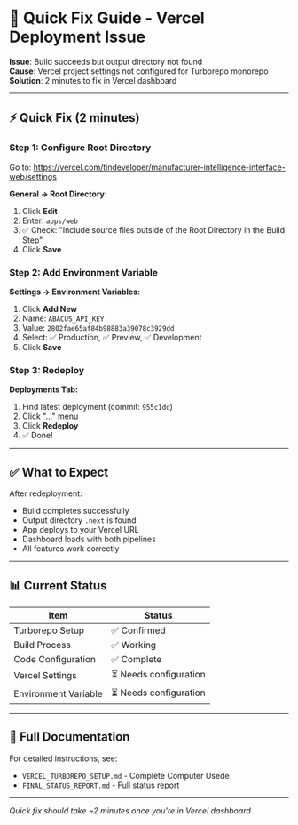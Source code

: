 
# 🎯 Quick Fix Guide - Vercel Deployment Issue

**Issue**: Build succeeds but output directory not found  
**Cause**: Vercel project settings not configured for Turborepo monorepo  
**Solution**: 2 minutes to fix in Vercel dashboard

---

## ⚡ Quick Fix (2 minutes)

### Step 1: Configure Root Directory

Go to: https://vercel.com/tindeveloper/manufacturer-intelligence-interface-web/settings

**General → Root Directory:**
1. Click **Edit**
2. Enter: `apps/web`
3. ✅ Check: "Include source files outside of the Root Directory in the Build Step"
4. Click **Save**

### Step 2: Add Environment Variable

**Settings → Environment Variables:**
1. Click **Add New**
2. Name: `ABACUS_API_KEY`
3. Value: `2802fae65af84b98883a39078c3929dd`
4. Select: ✅ Production, ✅ Preview, ✅ Development
5. Click **Save**

### Step 3: Redeploy

**Deployments Tab:**
1. Find latest deployment (commit: `955c1dd`)
2. Click "..." menu
3. Click **Redeploy**
4. ✅ Done!

---

## ✅ What to Expect

After redeployment:
- Build completes successfully
- Output directory `.next` is found
- App deploys to your Vercel URL
- Dashboard loads with both pipelines
- All features work correctly

---

## 📊 Current Status

| Item | Status |
|------|--------|
| Turborepo Setup | ✅ Confirmed |
| Build Process | ✅ Working |
| Code Configuration | ✅ Complete |
| Vercel Settings | ⏳ Needs configuration |
| Environment Variable | ⏳ Needs configuration |

---

## 📁 Full Documentation

For detailed instructions, see:
- `VERCEL_TURBOREPO_SETUP.md` - Complete Computer Usede
- `FINAL_STATUS_REPORT.md` - Full status report

---

*Quick fix should take ~2 minutes once you're in Vercel dashboard*
